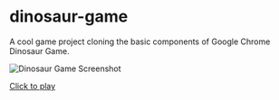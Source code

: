 # dinosaur-game

A cool game project cloning the basic components of Google Chrome Dinosaur Game.

![Dinosaur Game Screenshot](https://user-images.githubusercontent.com/61377153/147868614-1994679f-446e-453d-9723-60b04de25b99.png)

[Click to play](https://meteortony.github.io/dinosaur-game/)
